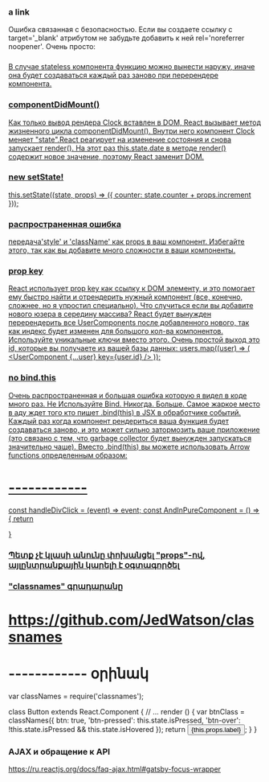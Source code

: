 ### a link
Ошибка связанная с безопасностью.
Если вы создаете ссылку с target='_blank' атрибутом не забудьте добавить к ней rel='noreferrer noopener'. Очень просто:
<a href="https://example.com" target="_blank" rel="noreferrer noopener" />

### 
В случае stateless компонента функцию можно вынести наружу, иначе она будет создаваться каждый раз заново при перерендере компонента.


### componentDidMount()
Как только вывод рендера Clock вставлен в DOM, React вызывает метод жизненного цикла componentDidMount(). Внутри него компонент Clock меняет "state".React реагирует на изменение состояния и снова запускает render(). На этот раз this.state.date в методе render() содержит новое значение, поэтому React заменит DOM. 

### new setState! 
this.setState((state, props) => ({
  counter: state.counter + props.increment
}));


### распространенная ошибка 
передача'style' и 'className' как props в ваш компонент. Избегайте этого, так как вы добавите много сложности в ваши компоненты.


### prop key 
React использует prop key как ссылку к DOM элементу, и это помогает ему быстро найти и отрендерить нужный компонент (все, конечно, сложнее, но я упростил специально).
Что случиться если вы добавите нового юзера в середину массива? React будет вынужден перерендерить все UserComponents после добавленного нового, так как индекс будет изменен для большого кол-ва компонентов. Используйте уникальные ключи вместо этого. Очень простой выход это id, которые вы получаете из вашей базы данных:
users.map((user) => (
  <UserComponent {...user} key={user.id}  />
));


### no bind.this 
Очень распространенная и большая ошибка которую я видел в коде много раз. Не Используйте Bind. Никогда. Больше.
Самое жаркое место в аду ждет того кто пишет .bind(this) в JSX в обработчике событий.
Каждый раз когда компонент рендериться ваша функция будет создаваться заново, и это может сильно затормозить ваше приложение (это связано с тем, что garbage collector будет вынужден запускаться значительно чаще). Вместо .bind(this) вы можете использовать Arrow functions определенным образом:
# ------------
const handleDivClick = (event) => event;
const AndInPureComponent = () => {
    return <div onClick={handleDivClick} />
}
### Պետք չէ կլասի անունը փոխանցել "props"-ով, այլընտրանքային կարելի է օգտագործել 
### "classnames" գրադարանը 
#  https://github.com/JedWatson/classnames
# ------------ օրինակ
var classNames = require('classnames');

class Button extends React.Component {
  // ...
  render () {
    var btnClass = classNames({
      btn: true,
      'btn-pressed': this.state.isPressed,
      'btn-over': !this.state.isPressed && this.state.isHovered
    });
    return <button className={btnClass}>{this.props.label}</button>;
  }
} 

### AJAX и обращение к API 
https://ru.reactjs.org/docs/faq-ajax.html#gatsby-focus-wrapper